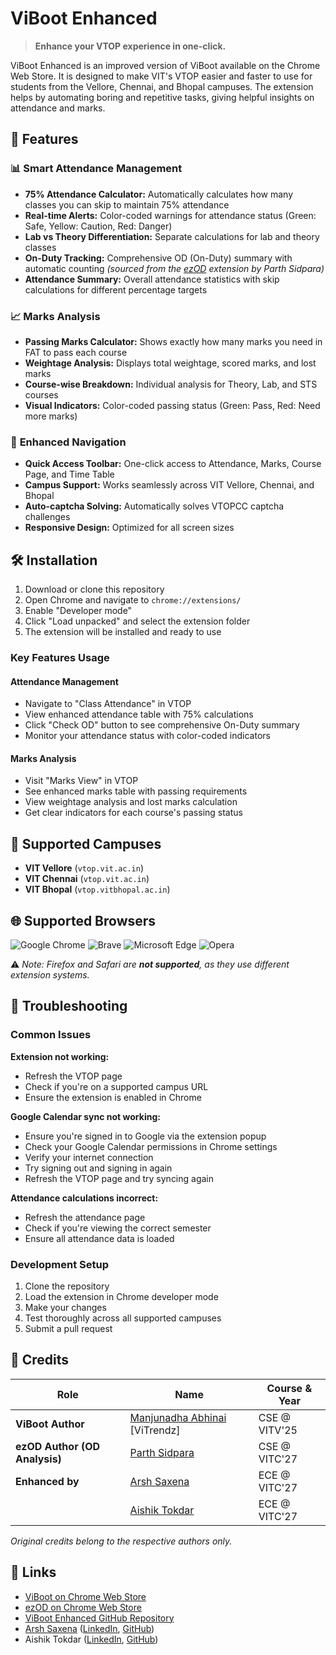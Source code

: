 # ViBoot Enhanced

> **Enhance your VTOP experience in one-click.**

ViBoot Enhanced is an improved version of ViBoot available on the Chrome Web Store. It is designed to make VIT's VTOP easier and faster to use for students from the Vellore, Chennai, and Bhopal campuses. The extension helps by automating boring and repetitive tasks, giving helpful insights on attendance and marks.

## 🚀 Features

### 📊 **Smart Attendance Management**

- **75% Attendance Calculator:** Automatically calculates how many classes you can skip to maintain 75% attendance
- **Real-time Alerts:** Color-coded warnings for attendance status (Green: Safe, Yellow: Caution, Red: Danger)
- **Lab vs Theory Differentiation:** Separate calculations for lab and theory classes
- **On-Duty Tracking:** Comprehensive OD (On-Duty) summary with automatic counting _(sourced from the [ezOD](https://chromewebstore.google.com/detail/ezod/hcjjembkbilgkojhpapcffibhandgokh) extension by Parth Sidpara)_
- **Attendance Summary:** Overall attendance statistics with skip calculations for different percentage targets

### 📈 **Marks Analysis**

- **Passing Marks Calculator:** Shows exactly how many marks you need in FAT to pass each course
- **Weightage Analysis:** Displays total weightage, scored marks, and lost marks
- **Course-wise Breakdown:** Individual analysis for Theory, Lab, and STS courses
- **Visual Indicators:** Color-coded passing status (Green: Pass, Red: Need more marks)

### 🎯 **Enhanced Navigation**

- **Quick Access Toolbar:** One-click access to Attendance, Marks, Course Page, and Time Table
- **Campus Support:** Works seamlessly across VIT Vellore, Chennai, and Bhopal
- **Auto-captcha Solving:** Automatically solves VTOPCC captcha challenges
- **Responsive Design:** Optimized for all screen sizes

## 🛠️ Installation

1. Download or clone this repository
2. Open Chrome and navigate to `chrome://extensions/`
3. Enable "Developer mode"
4. Click "Load unpacked" and select the extension folder
5. The extension will be installed and ready to use

### Key Features Usage

#### Attendance Management

- Navigate to "Class Attendance" in VTOP
- View enhanced attendance table with 75% calculations
- Click "Check OD" button to see comprehensive On-Duty summary
- Monitor your attendance status with color-coded indicators

#### Marks Analysis

- Visit "Marks View" in VTOP
- See enhanced marks table with passing requirements
- View weightage analysis and lost marks calculation
- Get clear indicators for each course's passing status

## 🏫 Supported Campuses

- **VIT Vellore** (`vtop.vit.ac.in`)
- **VIT Chennai** (`vtop.vit.ac.in`)
- **VIT Bhopal** (`vtop.vitbhopal.ac.in`)

## 🌐 Supported Browsers

![Google Chrome](https://img.shields.io/badge/Google%20Chrome-4285F4?style=for-the-badge&logo=GoogleChrome&logoColor=white)
![Brave](https://img.shields.io/badge/Brave-FB542B?style=for-the-badge&logo=Brave&logoColor=white)
![Microsoft Edge](https://img.shields.io/badge/Microsoft%20Edge-0078D7?style=for-the-badge&logo=Microsoft-edge&logoColor=white)
![Opera](https://img.shields.io/badge/Opera-FF1B2D?style=for-the-badge&logo=Opera&logoColor=white)

⚠️ _Note: Firefox and Safari are **not supported**, as they use different extension systems._

## 🐛 Troubleshooting

### Common Issues

**Extension not working:**

- Refresh the VTOP page
- Check if you're on a supported campus URL
- Ensure the extension is enabled in Chrome

**Google Calendar sync not working:**

- Ensure you're signed in to Google via the extension popup
- Check your Google Calendar permissions in Chrome settings
- Verify your internet connection
- Try signing out and signing in again
- Refresh the VTOP page and try syncing again

**Attendance calculations incorrect:**

- Refresh the attendance page
- Check if you're viewing the correct semester
- Ensure all attendance data is loaded

### Development Setup

1. Clone the repository
2. Load the extension in Chrome developer mode
3. Make your changes
4. Test thoroughly across all supported campuses
5. Submit a pull request

## 👥 Credits

| **Role**                      | **Name**                                                                         | **Course & Year** |
| ----------------------------- | -------------------------------------------------------------------------------- | ----------------- |
| **ViBoot Author**             | [Manjunadha Abhinai](https://www.linkedin.com/in/manjunadha-abhinai/) [ViTrendz] | CSE @ VITV'25     |
| **ezOD Author (OD Analysis)** | [Parth Sidpara](https://www.linkedin.com/in/parthsidpara/)                       | CSE @ VITC'27     |
| **Enhanced by**               | [Arsh Saxena](https://www.github.com/arshsaxena)                                 | ECE @ VITC'27     |
|                               | [Aishik Tokdar](https://www.github.com/AishikTokdar)                             | ECE @ VITC'27     |

_Original credits belong to the respective authors only._

## 🔗 Links

- [ViBoot on Chrome Web Store](https://chromewebstore.google.com/detail/viboot/mhbflefepokengbccinkmfhokjkphbol)
- [ezOD on Chrome Web Store](https://chromewebstore.google.com/detail/ezod/hcjjembkbilgkojhpapcffibhandgokh)
- [ViBoot Enhanced GitHub Repository](https://github.com/arshsaxena/ViBoot-Enhanced)
- [Arsh Saxena](https://www.arshsaxena.in) ([LinkedIn](https://www.linkedin.com/in/arshsaxena), [GitHub](https://www.github.com/arshsaxena))
- Aishik Tokdar ([LinkedIn](https://www.linkedin.com/in/aishiktokdar), [GitHub](https://www.github.com/AishikTokdar))
